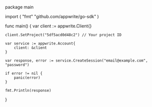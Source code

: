 package main

import (
    "fmt"
    "github.com/appwrite/go-sdk"
)

func main() {
    var client := appwrite.Client{}

    client.SetProject("5df5acd0d48c2") // Your project ID

    var service := appwrite.Account{
        client: &client
    }

    var response, error := service.CreateSession("email@example.com", "password")

    if error != nil {
        panic(error)
    }

    fmt.Println(response)
}